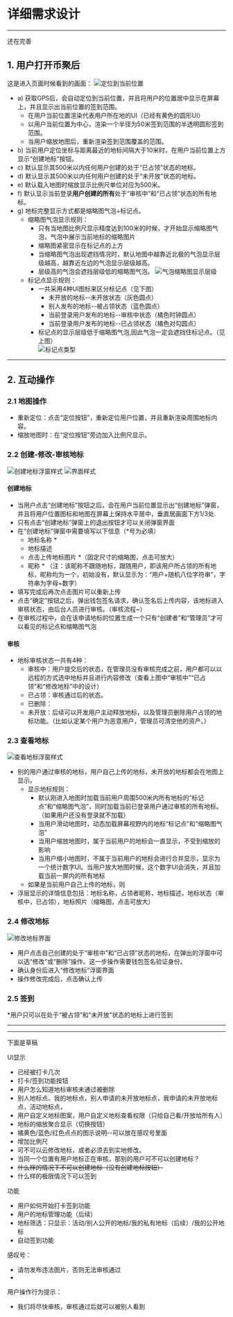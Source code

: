 # 详细需求设计
---
还在完善
## 1. 用户打开币聚后
这是进入页面时候看到的画面：
![定位到当前位置](../image/地标签到打卡/1.png)
* a) 获取GPS后，会自动定位到当前位置，并且将用户的位置居中显示在屏幕上，并且显示出当前位置的签到范围。
    * 在用户当前位置渲染代表用户所在地的UI（已经有黄色的圆形UI）
    * 以用户当前位置为中心，渲染一个半径为50米签到范围的半透明圆形签到范围。
    * 当用户缩放地图后，重新渲染签到范围覆盖的范围。
* b) 当前用户定位坐标与距离最近的地标间隔大于10米时，在用户当前位置上方显示“创建地标”按钮。
* c) 默认显示其500米以内任何用户创建的处于“已占领”状态的地标。
* d) 默认显示其500米以内任何用户创建的处于“未开放”状态的地标。
* e) 默认载入地图时缩放显示比例尺单位对应为500米。
* f) 默认显示当前登录**用户创建的所有**处于“审核中”和“已占领”状态的所有地标。
* g) 地标完整显示方式都是缩略图气泡+标记点。
    * 缩略图气泡显示规则：
        * 只有当地图比例尺显示精度达到100米的时候，才开始显示缩略图气泡，气泡中展示当前地标的缩略图片
        * 缩略图紧密显示在标记点的上方
        * 当缩略图气泡出现遮挡情况时，默认地图中越靠近北极的气泡显示层级越高，越靠近左边的气泡显示层级越高。
        * 层级高的气泡会遮挡层级低的缩略图气泡。
![气泡缩略图显示层级](../image/地标签到打卡/0.png)
    * 标记点显示规则：
        * 一共采用4种UI图标来区分标记点（见下图）
            * 未开放的地标--未开放状态（灰色圆点）
            * 别人发布的地标--被占领状态（蓝色圆点）
            * 当前登录用户发布的地标--审核中状态（橘色时钟圆点）
            * 当前登录用户发布的地标--已占领状态（橘色对勾圆点）
        * 标记点的显示层级低于缩略图气泡,因此气泡一定会遮挡住标记点。（见上图）            
![标记点类型](../image/地标签到打卡/point.png)

---
## 2. 互动操作
### 2.1 地图操作
* 重新定位：点击“定位按钮”，重新定位用户位置，并且重新渲染周围地标内容。
* 缩放地图时：在“定位按钮”旁边加入比例尺显示。
### 2.2 创建-修改-审核地标
![创建地标浮窗样式](../image/地标签到打卡/create_card.png)
![界面样式](../image/地标签到打卡/review_point.png)
#### 创建地标
* 当用户点击“创建地标”按钮之后，会在用户当前位置显示出“创建地标”弹窗，并且将用户位置图标和地图在屏幕上保持水平居中，垂直居画面下方1/3处.
* 只有点击“创建地标”弹窗上的退出按钮才可以关闭弹窗界面
* 在“创建地标”弹窗中需要填写以下信息（\*号为必填）
    * 地标名称 \*
    * 地标描述
    * 点击上传地标图片 \*（固定尺寸的缩略图，点击可放大）
    * 昵称 \* （注：该昵称不跟随地标，跟随用户，即该用户所占领的所有地标，昵称均为一个，初始没有，默认显示为：“用户+随机八位字符串”，字符串为字母+数字）
* 填写完成后再次点击图片可以重新上传
* 点击“确定”按钮之后，弹出钱包签名请求，确认签名后上传内容，该地标进入审核状态，由后台人员进行审核。（审核流程~）
* 在审核过程中，会在该申请地标的位置生成一个只有“创建者”和“管理员”才可以看见的标记点和缩略图气泡
#### 审核
* 地标审核状态一共有4种：
    * 审核中：用户提交后的状态，在管理员没有审核完成之前，用户都可以以远程的方式选中地标并且进行内容修改（查看上图中“审核中”“已占领”和“修改地标”中的设计）
    * 已占领：审核通过后的状态。
    * 已删除：
    * 未开放：后续可以开发用户主动释放地标，以及管理员删除用户占领的地标功能。（比如认定某个用户为恶意用户，管理员可清空他的资产。）
### 2.3 查看地标
![查看地标浮窗样式](../image/地标签到打卡/cards_state.png)
* 别的用户通过审核的地标，用户自己上传的地标，未开放的地标都会在地图上显示。
    * 显示地标规则：
        * 默认刚进入地图时加载当前用户周围500米内所有地标的“标记点”和“缩略图气泡”，同时加载当前已登录用户通过审核的所有地标。（如果用户还没有登录就不加载）
        * 当用户滑动地图时，动态加载屏幕视野内的地标“标记点”和“缩略图气泡"
        * 当用户缩放地图时，属于当前用户的地标会一直显示，不受到缩放的影响
        * 当用户缩小地图时，不属于当前用户的地标会进行合并显示，显示为一个统计数字UI。当用户放大地图时候，这个数字UI会消失，并且加载当前一屏内的所有地标
    * 如果是当前用户自己上传的地标，则
* 浮层显示的详情信息包括：地标名称，占领者昵称，地标描述，地标状态（审核中，已占领），地标照片（缩略图，点击可放大）
### 2.4 修改地标
![修改地标界面](../image/地标签到打卡/modify.png)
* 用户点击自己创建的处于“审核中”和“已占领”状态的地标，在弹出的浮窗中可以选“修改”或“删除”操作。这一步操作需要钱包签名验证身份。
* 确认身份后进入“修改地标”浮窗界面
* 操作修改完成后，点击确认上传
### 2.5 签到
*用户只可以在处于“被占领”和“未开放”状态的地标上进行签到


---


---


下面是草稿


UI显示
* 已经被打卡几次
* 打卡/签到功能按钮
* 用户怎么知道地标审核未通过被删除
* 别人地标点、我的地标点，别人申请的未开放地标点，我申请的未开放地标点，活动地标点，
* 用户自定义地标图案，用户自定义地标查看权限（只给自己看/开放给所有人）
* 地标的缩放聚合显示（切换按钮）
* 橘黄色/蓝色/红色点点的图示说明--可以放在感叹号里面
* 增加比例尺
* 可不可以云修改地标，或者必须去到实地修改。
* 当同一个位置有用户地标正在审核，那别的用户可不可以创建地标？
* ~~什么样的情况下不可以创建地标（没有创建地标按钮）~~
* 什么样的极限情况下可以签到

功能
* 用户如何开始打卡签到功能
* 用户的地标管理功能（后续）
* 地标筛选：只显示：活动/别人公开的地标/我的私有地标（后续）/我的公开地标
* 自动签到功能

感叹号：
* 请勿发布违法图片，否则无法审核通过
* 

用户操作行为提示：
* 我们将尽快审核，审核通过后就可以被别人看到